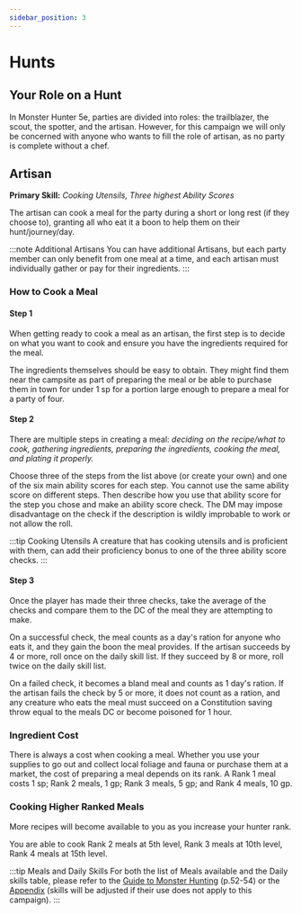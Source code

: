```yaml
---
sidebar_position: 3
---
```


# Hunts

## Your Role on a Hunt

In Monster Hunter 5e, parties are divided into roles: the trailblazer, the scout, the spotter, and the artisan. However, for this campaign we will only be concerned with anyone who wants to fill the role of artisan, as no party is complete without a chef.

## Artisan

**Primary Skill:** *Cooking Utensils, Three highest Ability Scores*

The artisan can cook a meal for the party during a short or long rest (if they choose to), granting all who eat it a boon to help them on their hunt/journey/day.

:::note Additional Artisans
You can have additional Artisans, but each party member can only benefit from one meal at a time, and each artisan must individually gather or pay for their ingredients.
:::

### How to Cook a Meal

#### Step 1

When getting ready to cook a meal as an artisan, the first step is to decide on what you want to cook and ensure you have the ingredients required for the meal. 

The ingredients themselves should be easy to obtain. They might find them near the campsite as part of preparing the meal or be able to purchase them in town for under 1 sp for a portion large enough to prepare a meal for a party of four.

#### Step 2

There are multiple steps in creating a meal: *deciding on the recipe/what to cook, gathering ingredients, preparing the ingredients, cooking the meal, and plating it properly.*

Choose three of the steps from the list above (or create your own) and one of the six main ability scores for each step. You cannot use the same ability score on different steps. Then describe how you use that ability score for the step you chose and make an ability score check. The DM may impose disadvantage on the check if the description is wildly improbable to work or not allow the roll.

:::tip Cooking Utensils
A creature that has cooking utensils and is proficient with them, can add their proficiency bonus to one of the three ability score checks.
:::

#### Step 3

Once the player has made their three checks, take the average of the checks and compare them to the DC of the meal they are attempting to make.

On a successful check, the meal counts as a day's ration for anyone who eats it, and they gain the boon the meal provides. If the artisan succeeds by 4 or more, roll once on the daily skill list. If they succeed by 8 or more, roll twice on the daily skill list.

On a failed check, it becomes a bland meal and counts as 1 day's ration. If the artisan fails the check by 5 or more, it does not count as a ration, and any creature who eats the meal must succeed on a Constitution saving throw equal to the meals DC or become poisoned for 1 hour.

### Ingredient Cost

There is always a cost when cooking a meal. Whether you use your supplies to go out and collect local foliage and fauna or purchase them at a market, the cost of preparing a meal depends on its rank. A Rank 1 meal costs 1 sp; Rank 2 meals, 1 gp; Rank 3 meals, 5 gp; and Rank 4 meals, 10 gp.

### Cooking Higher Ranked Meals

More recipes will become available to you as you increase your hunter rank.

You are able to cook Rank 2 meals at 5th level, Rank 3 meals at 10th level, Rank 4 meals at 15th level.

:::tip Meals and Daily Skills
For both the list of Meals available and the Daily skills table, please refer to the [Guide to Monster Hunting](https://www.gmbinder.com/share/-LCk9FgQaqaXBVmLeCeT) (p.52-54) or the [Appendix](resources/appendix/artisan-recipe-table.md) (skills will be adjusted if their use does not apply to this campaign).
:::

